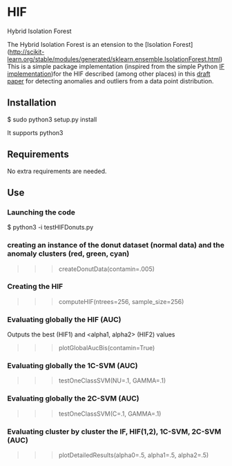 # HIF
Hybrid Isolation Forest

The Hybrid Isolation Forest is an etension to the [Isolation Forest] (http://scikit-learn.org/stable/modules/generated/sklearn.ensemble.IsolationForest.html)
This is a simple package implementation (inspired from the simple Python [IF implementation]((https://github.com/mgckind/iso_forest)))for the HIF described (among other places) in this [draft paper](hif2017.pdf) for detecting anomalies and outliers from a data point distribution.

## Installation
$ sudo python3  setup.py install
 
It supports python3

## Requirements

No extra requirements are needed.

## Use


### Launching the code
$ python3 -i testHIFDonuts.py

### creating an instance of the donut dataset (normal data) and the anomaly clusters (red, green, cyan)
>>> createDonutData(contamin=.005)

### Creating the HIF
>>> computeHIF(ntrees=256, sample_size=256)

### Evaluating globally the HIF (AUC)
Outputs the best <alpha0> (HIF1) and <alpha1, alpha2> (HIF2) values
>>> plotGlobalAucBis(contamin=True)

### Evaluating globally the 1C-SVM (AUC)
>>> testOneClassSVM(NU=.1, GAMMA=.1)

### Evaluating globally the 2C-SVM (AUC)
>>> testOneClassSVM(C=.1, GAMMA=.1)

### Evaluating cluster by cluster the IF, HIF(1,2), 1C-SVM, 2C-SVM (AUC)
>>> plotDetailedResults(alpha0=.5, alpha1=.5, alpha2=.5)
